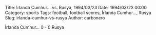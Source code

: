 Title: İrlanda Cumhur… vs. Rusya, 1994/03/23
Date: 1994/03/23 00:00
Category: sports
Tags: football, football scores, İrlanda Cumhur…, Rusya
Slug: irlanda-cumhur-vs-rusya
Author: carbonero


İrlanda Cumhur… 0 - 0 Rusya
